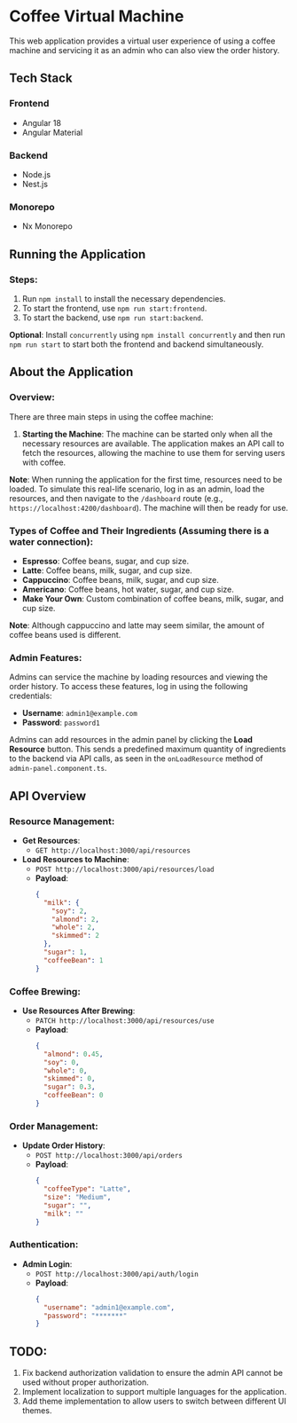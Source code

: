 # Coffee Virtual Machine

This web application provides a virtual user experience of using a coffee machine and servicing it as an admin who can also view the order history.

## Tech Stack
### Frontend
- Angular 18
- Angular Material

### Backend
- Node.js
- Nest.js

### Monorepo
- Nx Monorepo

## Running the Application
### Steps:
1. Run `npm install` to install the necessary dependencies.
2. To start the frontend, use `npm run start:frontend`.
3. To start the backend, use `npm run start:backend`.

**Optional**: Install `concurrently` using `npm install concurrently` and then run `npm run start` to start both the frontend and backend simultaneously.

## About the Application
### Overview:
There are three main steps in using the coffee machine:
1. **Starting the Machine**: The machine can be started only when all the necessary resources are available. The application makes an API call to fetch the resources, allowing the machine to use them for serving users with coffee.

**Note**: When running the application for the first time, resources need to be loaded. To simulate this real-life scenario, log in as an admin, load the resources, and then navigate to the `/dashboard` route (e.g., `https://localhost:4200/dashboard`). The machine will then be ready for use.

### Types of Coffee and Their Ingredients (Assuming there is a water connection):
- **Espresso**: Coffee beans, sugar, and cup size.
- **Latte**: Coffee beans, milk, sugar, and cup size.
- **Cappuccino**: Coffee beans, milk, sugar, and cup size.
- **Americano**: Coffee beans, hot water, sugar, and cup size.
- **Make Your Own**: Custom combination of coffee beans, milk, sugar, and cup size.

**Note**: Although cappuccino and latte may seem similar, the amount of coffee beans used is different.

### Admin Features:
Admins can service the machine by loading resources and viewing the order history. To access these features, log in using the following credentials:

- **Username**: `admin1@example.com`
- **Password**: `password1`

Admins can add resources in the admin panel by clicking the **Load Resource** button. This sends a predefined maximum quantity of ingredients to the backend via API calls, as seen in the `onLoadResource` method of `admin-panel.component.ts`.

## API Overview
### Resource Management:
- **Get Resources**:
  - `GET http://localhost:3000/api/resources`
- **Load Resources to Machine**:
  - `POST http://localhost:3000/api/resources/load`
  - **Payload**:
    ```json
    {
      "milk": {
        "soy": 2,
        "almond": 2,
        "whole": 2,
        "skimmed": 2
      },
      "sugar": 1,
      "coffeeBean": 1
    }
    ```

### Coffee Brewing:
- **Use Resources After Brewing**:
  - `PATCH http://localhost:3000/api/resources/use`
  - **Payload**:
    ```json
    {
      "almond": 0.45,
      "soy": 0,
      "whole": 0,
      "skimmed": 0,
      "sugar": 0.3,
      "coffeeBean": 0
    }
    ```

### Order Management:
- **Update Order History**:
  - `POST http://localhost:3000/api/orders`
  - **Payload**:
    ```json
    {
      "coffeeType": "Latte",
      "size": "Medium",
      "sugar": "",
      "milk": ""
    }
    ```

### Authentication:
- **Admin Login**:
  - `POST http://localhost:3000/api/auth/login`
  - **Payload**:
    ```json
    {
      "username": "admin1@example.com",
      "password": "*******"
    }
    ```

## TODO:
1. Fix backend authorization validation to ensure the admin API cannot be used without proper authorization.
2. Implement localization to support multiple languages for the application.
3. Add theme implementation to allow users to switch between different UI themes.
